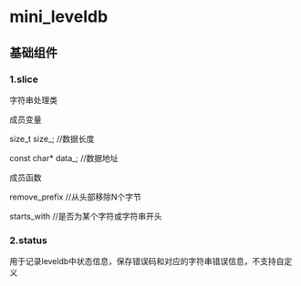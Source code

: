 # mini_leveldb

## 基础组件

### 1.slice

字符串处理类

成员变量

size_t size_;				//数据长度

const char* data_;	//数据地址

成员函数

remove_prefix			//从头部移除N个字节

starts_with				  //是否为某个字符或字符串开头

### 2.status

用于记录leveldb中状态信息，保存错误码和对应的字符串错误信息，不支持自定义



